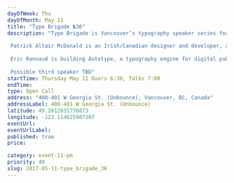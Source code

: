 ```yaml
---
dayOfWeek: Thu
dayOfMonth: May 11
title: "Type Brigade №36"
description: "Type Brigade is Vancouver’s typography speaker series for students, professional & non-professional designers, artists, devs, etc. who are interested in typography  Patrick Altair McDonald is an Irish/Canadian designer and developer, and has worked with clients like Heineken, Deloitte, and Bloomberg. At Type be speaking about one of his favourite topics: designing great online reading experiences.  Eric Rannaud is building Autotype, a typography engine for digital publishing. At Type Brigade, he’ll present a brief little history of typesetting automation, print and digital, and show what can be automated further on the web compared to plain HTML and CSS.  Possible third speaker TBD"
startTime: Thursday May 11 Doors 6:30, Talks 7:00 
endTime: 
type: Open Call
address: "400-401 W Georgia St. (Unbounce), Vancouver, BC, Canada"
addressLabel: 400-401 W Georgia St. (Unbounce)
latitude: 49.2812831776873
longitude: -123.114625907307
eventUrl: 
eventUrlLabel: 
published: true
price: 

category: event-11-pm
priority: 40
slug: 2017-05-11-type_brigade_36
---
```

